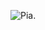 ![Pia.](http://41.media.tumblr.com/930014e705cb027040fe663fedf7832c/tumblr_nodg3hFfgp1t0rg3mo1_1280.jpg)
